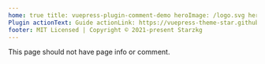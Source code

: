 ```yaml
---
home: true title: vuepress-plugin-comment-demo heroImage: /logo.svg heroText: vuepress-plugin-comment tagline: Comment
Plugin actionText: Guide actionLink: https://vuepress-theme-star.github.io/page-enhance
footer: MIT Licensed | Copyright © 2021-present Starzkg
---
```


This page should not have page info or comment.
